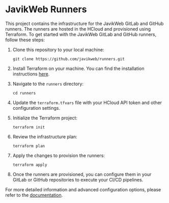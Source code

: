 # JavikWeb Runners

This project contains the infrastructure for the JavikWeb GitLab and GitHub runners. The runners are hosted in the HCloud and provisioned using Terraform.
To get started with the JavikWeb GitLab and GitHub runners, follow these steps:

1. Clone this repository to your local machine:
    ```
    git clone https://github.com/javikweb/runners.git
    ```

2. Install Terraform on your machine. You can find the installation instructions [here](https://learn.hashicorp.com/tutorials/terraform/install-cli).

3. Navigate to the `runners` directory:
    ```
    cd runners
    ```

4. Update the `terraform.tfvars` file with your HCloud API token and other configuration settings.

5. Initialize the Terraform project:
    ```
    terraform init
    ```

6. Review the infrastructure plan:
    ```
    terraform plan
    ```

7. Apply the changes to provision the runners:
    ```
    terraform apply
    ```

8. Once the runners are provisioned, you can configure them in your GitLab or GitHub repositories to execute your CI/CD pipelines.

For more detailed information and advanced configuration options, please refer to the [documentation](https://github.com/javikweb/runners/blob/main/docs/README.md).

